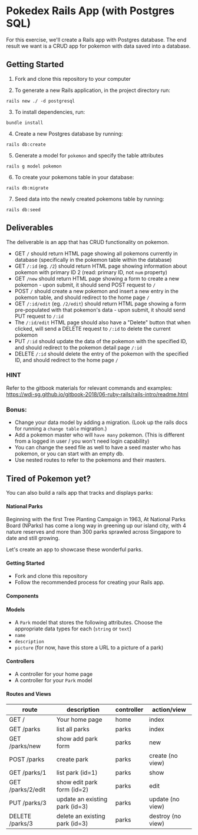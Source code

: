 # Pokedex Rails App (with Postgres SQL)

For this exercise, we'll create a Rails app with Postgres database. The end result we want is a CRUD app for pokemon with data saved into a database.

## Getting Started

1. Fork and clone this repository to your computer

2. To generate a new Rails application, in the project directory run:
```
rails new ./ -d postgresql
```
3. To install dependencies, run:
```
bundle install
```
4. Create a new Postgres database by running:
```
rails db:create
```
5. Generate a model for `pokemon` and specify the table attributes
```
rails g model pokemon
```
6. To create your pokemons table in your database:
```
rails db:migrate
```
7. Seed data into the newly created pokemons table by running:
```
rails db:seed
```

## Deliverables

The deliverable is an app that has CRUD functionality on pokemon.

* GET `/` should return HTML page showing all pokemons currently in database (specifically in the pokemon table within the database)
* GET `/:id` (eg. `/2`) should return HTML page showing information about pokemon with primary ID 2 (read: primary ID, not `num` property)
* GET `/new` should return HTML page showing a form to create a new pokemon - upon submit, it should send POST request to `/`
* POST `/` should create a new pokemon and insert a new entry in the pokemon table, and should redirect to the home page `/`
* GET `/:id/edit` (eg. `/2/edit`) should return HTML page showing a form pre-populated with that pokemon's data - upon submit, it should send PUT request to `/:id`
* The `/:id/edit` HTML page should also have a "Delete" button that when clicked, will send a DELETE request to `/:id` to delete the current pokemon
* PUT `/:id` should update the data of the pokemon with the specified ID, and should redirect to the pokemon detail page `/:id`
* DELETE `/:id` should delete the entry of the pokemon with the specified ID, and should redirect to the home page `/`

### HINT

Refer to the gitbook materials for relevant commands and examples: https://wdi-sg.github.io/gitbook-2018/06-ruby-rails/rails-intro/readme.html

### Bonus:
- Change your data model by adding a migration. (Look up the rails docs for running a `change table` migration.)
- Add a pokemon master who will `have many` pokemon. (This is different from a logged in user / you won't need login capability)
- You can change the seed file as well to have a seed master who has pokemon, or you can start with an empty db.
- Use nested routes to refer to the pokemons and their masters.

## Tired of Pokemon yet?
You can also build a rails app that tracks and displays parks:


#### National Parks

Beginning with the first Tree Planting Campaign in 1963, At National Parks Board (NParks) has come a long way in greening up our island city, with 4 nature reserves and more than 300 parks sprawled across Singapore to date and still growing.  

Let's create an app to showcase these wonderful parks.

#### Getting Started

*   Fork and clone this repository
*   Follow the recommended process for creating your Rails app.

#### Components

#### Models

*   A `Park` model that stores the following attributes. Choose the appropriate data types for each (`string` or `text`)
*   `name`
*   `description`
*   `picture` (for now, have this store a URL to a picture of a park)

#### Controllers

*   A controller for your home page
*   A controller for your `Park` model

#### Routes and Views

| route             | description                    | controller | action/view      |
| ----------------- | ------------------------------ | ---------- | ---------------- |
| GET /             | Your home page                 | home       | index            |
| GET /parks        | list all parks                 | parks      | index            |
| GET /parks/new    | show add park form             | parks      | new              |
| POST /parks       | create park                    | parks      | create (no view) |
| GET /parks/1      | list park (id=1)               | parks      | show             |
| GET /parks/2/edit | show edit park form (id=2)     | parks      | edit             |
| PUT /parks/3      | update an existing park (id=3) | parks      | update (no view) |
| DELETE /parks/3   | delete an existing park (id=3) | parks      | destroy (no view)|

